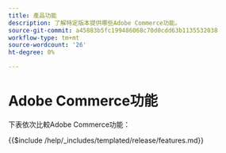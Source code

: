 ```yaml
---
title: 產品功能
description: 了解特定版本提供哪些Adobe Commerce功能。
source-git-commit: a45883b5fc199486068c70d0cdd63b1135532038
workflow-type: tm+mt
source-wordcount: '26'
ht-degree: 0%

---
```



# Adobe Commerce功能

下表依次比較Adobe Commerce功能：

{{$include /help/_includes/templated/release/features.md}}
